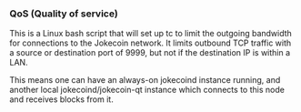### QoS (Quality of service) ###

This is a Linux bash script that will set up tc to limit the outgoing bandwidth for connections to the Jokecoin network. It limits outbound TCP traffic with a source or destination port of 9999, but not if the destination IP is within a LAN.

This means one can have an always-on jokecoind instance running, and another local jokecoind/jokecoin-qt instance which connects to this node and receives blocks from it.
